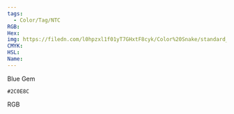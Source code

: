 ```yaml
---
tags:
  - Color/Tag/NTC
RGB:
Hex:
img: https://filedn.com/l0hpzxl1f01yT7GHxtF8cyk/Color%20Snake/standard_csv_to_svg/%23/2C0E8C.svg
CMYK:
HSL:
Name:
---
```

Blue Gem
```palette
#2C0E8C
```
RGB
